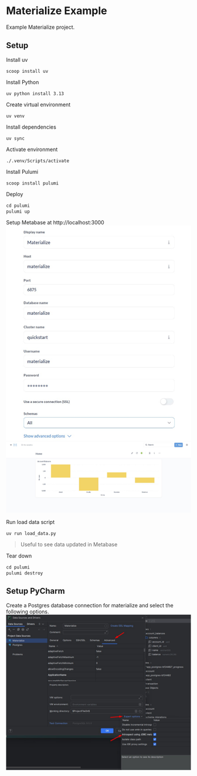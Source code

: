 # Materialize Example
Example Materialize project.

## Setup
Install uv
```shell
scoop install uv
```

Install Python
```shell
uv python install 3.13
```

Create virtual environment
```shell
uv venv
```

Install dependencies
```shell
uv sync
```

Activate environment
```shell
./.venv/Scripts/activate
```

Install Pulumi
```shell
scoop install pulumi
```

Deploy
```shell
cd pulumi
pulumi up
```

Setup Metabase at http://localhost:3000
![metabase.jpg](etc/metabase.jpg)
![chart.jpg](etc/chart.jpg)

Run load data script
```shell
uv run load_data.py
```
> Useful to see data updated in Metabase

Tear down
```shell
cd pulumi
pulumi destroy
```

## Setup PyCharm
Create a Postgres database connection for materialize and select the following options.
![pycharm_materialize_data_source.jpg](etc/pycharm_materialize_data_source.jpg)
